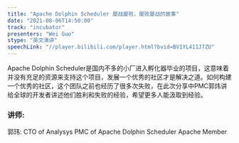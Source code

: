 ```yaml
---
title: "Apache Dolphin Scheduler 屡战屡败，屡败屡战的故事"
date: "2021-08-06T14:50:00" 
track: "incubator"
presenters: "Wei Guo"
stype: "英文演讲"
speechLink: "//player.bilibili.com/player.html?bvid=BV1YL411J7ZU"
---
```

Apache Dolphin Scheduler是国内不多的小厂进入孵化器毕业的项目，这意味着并没有充足的资源来支持这个项目，发展一个优秀的社区才是解决之道。如何构建一个优秀的社区，这个团队之前也经历了很多次失败，在此次分享中PMC郭炜讲给全球的开发者讲述他们胜利和失败的经验，希望更多人能汲取到经验。
 ### 讲师: 
 郭玮: CTO of Analysys
PMC of Apache Dolphin Scheduler 
Apache Member 